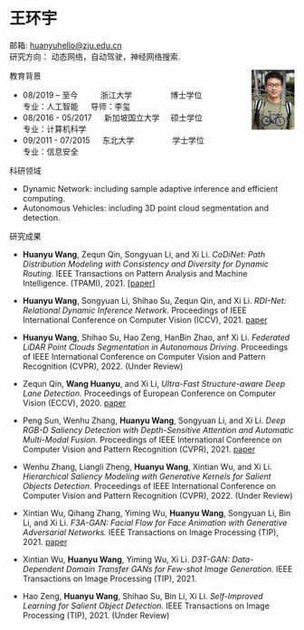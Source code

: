 # 王环宇  

邮箱: huanyuhello@zju.edu.cn	&nbsp;    	
研究方向： 动态网络，自动驾驶，神经网络搜索.

教育背景   <img src="huanyu.png" width="15%" align='right'>
* 08/2019 – 至今  &emsp; &emsp; 	浙江大学&nbsp;&nbsp;&emsp;&emsp;&emsp;&emsp; 博士学位&emsp;&nbsp; <br> 专业：人工智能  &emsp; 导师：李玺 <br>
* 08/2016 - 05/2017 &emsp;	新加坡国立大学 &nbsp;&nbsp;&nbsp;	硕士学位 &emsp; <br>	专业：计算机科学 <br>
* 09/2011 - 07/2015 &emsp;	东北大学	&nbsp;&emsp;&emsp;&emsp;&emsp;  学士学位	 &emsp; <br>专业：信息安全

科研领域
    
* Dynamic Network: including sample adaptive inference and efficient computing.
* Autonomous Vehicles: including 3D point cloud segmentation and detection.

研究成果
    
* **Huanyu Wang**, Zequn Qin, Songyuan Li, and Xi Li. *CoDiNet: Path Distribution Modeling with Consistency and Diversity for Dynamic Routing.* IEEE Transactions on Pattern Analysis and Machine Intelligence. (TPAMI), 2021. [[paper](https://ieeexplore.ieee.org/document/9444192)]

* **Huanyu Wang**, Songyuan Li, Shihao Su, Zequn Qin, and Xi Li. *RDI-Net: Relational Dynamic Inference Network.* Proceedings of IEEE International Conference on Computer Vision (ICCV), 2021. [paper](https://openaccess.thecvf.com/content/ICCV2021/papers/Wang_RDI-Net_Relational_Dynamic_Inference_Networks_ICCV_2021_paper.pdf)

* **Huanyu Wang**, Shihao Su, Hao Zeng, HanBin Zhao, anf Xi Li. *Federated LiDAR Point Clouds Segmentation in Autonomous Driving.* Proceedings of IEEE International Conference on Computer Vision and Pattern Recognition (CVPR), 2022. (Under Review)

* Zequn Qin, **Wang Huanyu**, and Xi Li, *Ultra-Fast Structure-aware Deep Lane Detection.* Proceedings of European Conference on Computer Vision (ECCV), 2020. [paper](https://www.ecva.net/papers/eccv_2020/papers_ECCV/papers/123690273.pdf)

* Peng Sun, Wenhu Zhang, **Huanyu Wang**, Songyuan Li, and Xi Li. *Deep RGB-D Saliency Detection with Depth-Sensitive Attention and Automatic Multi-Modal Fusion.* Proceedings of IEEE International Conference on Computer Vision and Pattern Recognition (CVPR), 2021. [paper](https://openaccess.thecvf.com/content/CVPR2021/papers/Sun_Deep_RGB-D_Saliency_Detection_With_Depth-Sensitive_Attention_and_Automatic_Multi-Modal_CVPR_2021_paper.pdf)

* Wenhu Zhang, Liangli Zheng, **Huanyu Wang**, Xintian Wu, and Xi Li. *Hierarchical Saliency Modeling with Generative Kernels for Salient Objects Detection.* Proceedings of IEEE International Conference on Computer Vision and Pattern Recognition (CVPR), 2022. (Under Review)

* Xintian Wu, Qihang Zhang, Yiming Wu, **Huanyu Wang**, Songyuan Li, Bin Li, and Xi Li. *F3A-GAN: Facial Flow for Face Animation with Generative Adversarial Networks.* IEEE Transactions on Image Processing (TIP), 2021. [paper](https://ieeexplore.ieee.org/document/9547053)

* Xintian Wu, **Huanyu Wang**, Yiming Wu, Xi Li. *D3T-GAN: Data-Dependent Domain Transfer GANs for Few-shot Image Generation.* IEEE Transactions on Image Processing (TIP), 2021. 

* Hao Zeng, **Huanyu Wang**, Shihao Su, Bin Li, Xi Li. *Self-Improved Learning for Salient Object Detection.* IEEE Transactions on Image Processing (TIP), 2021. (Under Review)
	
